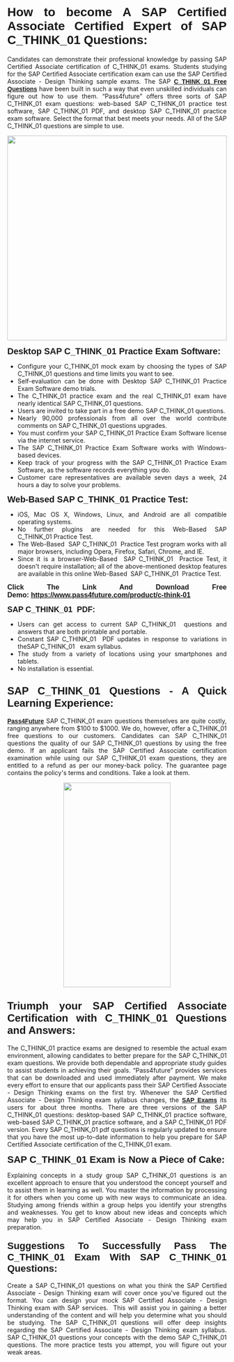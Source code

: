 <h1 style="text-align: justify;"><span style="font-family:Tahoma,Geneva,sans-serif;"><strong>How to become A SAP Certified Associate Certified Expert of SAP C_THINK_01 Questions:</strong></span></h1>

<p style="text-align: justify;">Candidates can demonstrate their professional knowledge by passing SAP Certified Associate certification of C_THINK_01 exams. Students studying for the SAP Certified Associate certification exam can use the SAP Certified Associate - Design Thinking sample exams. The SAP <a href="https://www.pass4future.com/questions/sap/c-think-01" target="_blank"><span style="font-family:Tahoma,Geneva,sans-serif;"><strong>C_THINK_01 Free Questions</strong></span></a> have been built in such a way that even unskilled individuals can figure out how to use them. “Pass4future” offers three sorts of SAP C_THINK_01 exam questions: web-based SAP C_THINK_01 practice test software, SAP C_THINK_01 PDF, and desktop SAP C_THINK_01 practice exam software. Select the format that best meets your needs. All of the SAP C_THINK_01 questions are simple to use.</p>

<p style="text-align: justify;"><a href="https://www.pass4future.com/product/c-think-01" target="_blank"><img alt="" src="https://lh3.googleusercontent.com/pw/AM-JKLU5_aushiRQbaoUdVonD_1om6esFnUm_j21jdeI1V3aesz_ETcO2Y8QVj0ZamD1vJ__MzXKNoh3XzzrDTXgudBuMwEatvdphNwcixeZDIncATvFdVanIchOfqVuIJHbWkG03KYMH2pwXnb7WaAnvI3g=w1818-h651-no" style="width: 100%; height: 470px;" /></a></p>

<p style="text-align: justify;"><strong><span style="font-family:Tahoma,Geneva,sans-serif;"><span style="font-size:20px;">Desktop SAP C_THINK_01 Practice Exam Software:</span></span></strong></p>

<ul>
	<li style="text-align: justify;">Configure your C_THINK_01 mock exam by choosing the types of SAP C_THINK_01 questions and time limits you want to see.</li>
	<li style="text-align: justify;">Self-evaluation can be done with Desktop SAP C_THINK_01 Practice Exam Software demo trials.</li>
	<li style="text-align: justify;">The C_THINK_01 practice exam and the real C_THINK_01 exam have nearly identical SAP C_THINK_01 questions.</li>
	<li style="text-align: justify;">Users are invited to take part in a free demo SAP C_THINK_01 questions.</li>
	<li style="text-align: justify;">Nearly 90,000 professionals from all over the world contribute comments on SAP C_THINK_01 questions upgrades.</li>
	<li style="text-align: justify;">You must confirm your SAP C_THINK_01 Practice Exam Software license via the internet service.</li>
	<li style="text-align: justify;">The SAP C_THINK_01 Practice Exam Software works with Windows-based devices.</li>
	<li style="text-align: justify;">Keep track of your progress with the SAP C_THINK_01 Practice Exam Software, as the software records everything you do.</li>
	<li style="text-align: justify;">Customer care representatives are available seven days a week, 24 hours a day to solve your problems.</li>
</ul>

<p style="text-align: justify;"><span style="font-family:Tahoma,Geneva,sans-serif;"><span style="font-size:20px;"><strong>Web-Based SAP C_THINK_01 Practice Test:</strong></span></span></p>

<ul>
	<li style="text-align: justify;">iOS, Mac OS X, Windows, Linux, and Android are all compatible operating systems.</li>
	<li style="text-align: justify;">No further plugins are needed for this Web-Based SAP C_THINK_01 Practice Test.</li>
	<li style="text-align: justify;">The Web-Based  SAP C_THINK_01  Practice Test program works with all major browsers, including Opera, Firefox, Safari, Chrome, and IE.</li>
	<li style="text-align: justify;">Since it is a browser-Web-Based  SAP C_THINK_01  Practice Test, it doesn't require installation; all of the above-mentioned desktop features are available in this online Web-Based  SAP C_THINK_01  Practice Test.</li>
</ul>

<p style="text-align: justify;"><span style="font-family:Tahoma,Geneva,sans-serif;"><strong><span style="font-size:16px;">Click The Link And Download Free Demo: <a href="https://www.pass4future.com/product/c-think-01" target="_blank">https://www.pass4future.com/product/c-think-01</a></span></strong></span></p>

<p style="text-align: justify;"><span style="font-size:18px;"><span style="font-family:Tahoma,Geneva,sans-serif;"><strong>SAP C_THINK_01  PDF:</strong></span></span></p>

<ul>
	<li style="text-align: justify;">Users can get access to current SAP C_THINK_01  questions and answers that are both printable and portable.</li>
	<li style="text-align: justify;">Constant SAP C_THINK_01  PDF updates in response to variations in theSAP C_THINK_01   exam syllabus.</li>
	<li style="text-align: justify;">The study from a variety of locations using your smartphones and tablets.</li>
	<li style="text-align: justify;">No installation is essential.</li>
</ul>

<h2 style="text-align: justify;"><span style="font-family:Tahoma,Geneva,sans-serif;"><strong><span style="font-size:24px;">SAP C_THINK_01 Questions - A Quick Learning Experience:</span></strong></span></h2>

<p style="text-align: justify;"><a href="https://www.pass4future.com/" target="_blank"><span style="font-family:Tahoma,Geneva,sans-serif;"><strong>Pass4Future</strong></span></a> SAP C_THINK_01 exam questions themselves are quite costly, ranging anywhere from $100 to $1000. We do, however, offer a C_THINK_01 free questions to our customers. Candidates can SAP C_THINK_01 questions the quality of our SAP C_THINK_01 questions by using the free demo. If an applicant fails the SAP Certified Associate certification examination while using our SAP C_THINK_01 exam questions, they are entitled to a refund as per our money-back policy. The guarantee page contains the policy's terms and conditions. Take a look at them.</p>

<p style="text-align: center;"><a href="https://www.pass4future.com/product/c-think-01" target="_blank"><img alt="" src="https://lh3.googleusercontent.com/pw/AM-JKLV3yUm3jiqqIo1xIsj1VJ_UeysYexQY-pRYO0rIFl3vg11QZioN-gzffpw2AfKqFynWuvoXOreWrWS0swpr4xmOSWfwII2jvatteuqrfxiWGFBSHPiZUCoi33jqeymK5dmu-0enyX6tayRCAMHw05jv=s943-no" style="width: 70%; height: 470px;" /></a></p>

<h2 style="text-align: justify;"><span style="font-family:Tahoma,Geneva,sans-serif;"><strong><span style="font-size:24px;">Triumph your SAP Certified Associate Certification with C_THINK_01 Questions and Answers:</span></strong></span></h2>

<p style="text-align: justify;">The C_THINK_01 practice exams are designed to resemble the actual exam environment, allowing candidates to better prepare for the SAP C_THINK_01 exam questions. We provide both dependable and appropriate study guides to assist students in achieving their goals. “Pass4future” provides services that can be downloaded and used immediately after payment. We make every effort to ensure that our applicants pass their SAP Certified Associate - Design Thinking exams on the first try. Whenever the SAP Certified Associate - Design Thinking exam syllabus changes, the <a href="https://www.pass4future.com/sap" target="_blank"><span style="font-family:Tahoma,Geneva,sans-serif;"><strong>SAP Exams</strong></span></a> its users for about three months. There are three versions of the SAP C_THINK_01 questions: desktop-based SAP C_THINK_01 practice software, web-based SAP C_THINK_01 practice software, and a SAP C_THINK_01 PDF version. Every SAP C_THINK_01 pdf questions is regularly updated to ensure that you have the most up-to-date information to help you prepare for SAP Certified Associate certification of the C_THINK_01 exam.</p>

<p style="text-align: justify;"><strong><span style="font-family:Tahoma,Geneva,sans-serif;"><span style="font-size:22px;">SAP C_THINK_01 Exam is Now a Piece of Cake:</span></span></strong></p>

<p style="text-align: justify;">Explaining concepts in a study group SAP C_THINK_01 questions is an excellent approach to ensure that you understood the concept yourself and to assist them in learning as well. You master the information by processing it for others when you come up with new ways to communicate an idea. Studying among friends within a group helps you identify your strengths and weaknesses. You get to know about new ideas and concepts which may help you in SAP Certified Associate - Design Thinking exam preparation.</p>

<h3 style="text-align: justify;"><span style="font-family:Tahoma,Geneva,sans-serif;"><strong><span style="font-size:22px;">Suggestions To Successfully Pass The C_THINK_01 Exam With SAP C_THINK_01 Questions:</span></strong></span></h3>

<p style="text-align: justify;">Create a SAP C_THINK_01 questions on what you think the SAP Certified Associate - Design Thinking exam will cover once you've figured out the format. You can design your mock SAP Certified Associate - Design Thinking exam with SAP services.  This will assist you in gaining a better understanding of the content and will help you determine what you should be studying. The SAP C_THINK_01 questions will offer deep insights regarding the SAP Certified Associate - Design Thinking exam syllabus. SAP C_THINK_01 questions your concepts with the demo SAP C_THINK_01 questions. The more practice tests you attempt, you will figure out your weak areas.</p>
